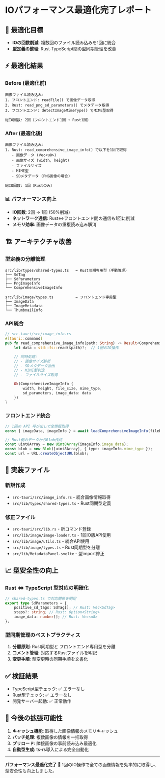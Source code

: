 # IOパフォーマンス最適化完了レポート

## 🎯 最適化目標

- **IOの回数削減**: 複数回のファイル読み込みを1回に統合
- **型定義の整理**: Rust-TypeScript間の型同期管理を改善

## ⚡ 最適化結果

### Before (最適化前)

```
画像ファイル読み込み:
1. フロントエンド: readFile() で画像データ取得
2. Rust: read_png_sd_parameters() でメタデータ取得
3. フロントエンド: detectImageMimeType() でMIME型取得

総IO回数: 2回（フロントエンド1回 + Rust1回）
```

### After (最適化後)

```
画像ファイル読み込み:
1. Rust: read_comprehensive_image_info() で以下を1回で取得
   - 画像データ (Vec<u8>)
   - 画像サイズ (width, height)
   - ファイルサイズ
   - MIME型
   - SDメタデータ (PNG画像の場合)

総IO回数: 1回（Rustのみ）
```

### 📊 パフォーマンス向上

- **IO回数**: 2回 → 1回 (50%削減)
- **ネットワーク通信**: Rust⇔フロントエンド間の通信も1回に削減
- **メモリ効率**: 画像データの重複読み込み解消

## 🏗️ アーキテクチャ改善

### 型定義の分離管理

```
src/lib/types/shared-types.ts   ← Rust同期専用型（手動管理）
├── SdTag
├── SdParameters
├── PngImageInfo
└── ComprehensiveImageInfo

src/lib/image/types.ts          ← フロントエンド専用型
├── ImageData
├── ImageMetadata
└── ThumbnailInfo
```

### API統合

```rust
// src-tauri/src/image_info.rs
#[tauri::command]
pub fn read_comprehensive_image_info(path: String) -> Result<ComprehensiveImageInfo, String> {
    let data = std::fs::read(&path)?;  // 1回のIO操作

    // 同時処理:
    // - 画像サイズ解析
    // - SDメタデータ抽出
    // - MIME型判定
    // - ファイルサイズ取得

    Ok(ComprehensiveImageInfo {
        width, height, file_size, mime_type,
        sd_parameters, image_data: data
    })
}
```

### フロントエンド統合

```typescript
// 1回の API 呼び出しで全情報取得
const { imageData, imageInfo } = await loadComprehensiveImageInfo(filePath);

// Rust側のデータからBlob作成
const uint8Array = new Uint8Array(imageInfo.image_data);
const blob = new Blob([uint8Array], { type: imageInfo.mime_type });
const url = URL.createObjectURL(blob);
```

## 🔧 実装ファイル

### 新規作成

- `src-tauri/src/image_info.rs` - 統合画像情報取得
- `src/lib/types/shared-types.ts` - Rust同期型定義

### 修正ファイル

- `src-tauri/src/lib.rs` - 新コマンド登録
- `src/lib/image/image-loader.ts` - 1回IO版API使用
- `src/lib/image/utils.ts` - 統合API使用
- `src/lib/image/types.ts` - Rust同期型を分離
- `src/lib/MetadataPanel.svelte` - 型import修正

## 📈 型安全性の向上

### Rust ⇔ TypeScript 型対応の明確化

```typescript
// shared-types.ts で対応関係を明記
export type SdParameters = {
	positive_sd_tags: SdTag[]; // Rust: Vec<SdTag>
	steps?: string; // Rust: Option<String>
	image_data: number[]; // Rust: Vec<u8>
};
```

### 型同期管理のベストプラクティス

1. **分離原則**: Rust同期型と フロントエンド専用型を分離
2. **コメント管理**: 対応するRustファイルを明記
3. **変更手順**: 型変更時の同期手順を文書化

## ✅ 検証結果

- TypeScript型チェック: ✅ エラーなし
- Rust型チェック: ✅ エラーなし
- 開発サーバー起動: ✅ 正常動作

## 🚀 今後の拡張可能性

1. **キャッシュ機能**: 取得した画像情報のメモリキャッシュ
2. **バッチ処理**: 複数画像の情報を一括取得
3. **プリロード**: 隣接画像の事前読み込み最適化
4. **自動型生成**: ts-rs導入による完全自動化

---

**パフォーマンス最適化完了** 🎉
1回のIO操作で全ての画像情報を効率的に取得し、型安全性も向上しました。

